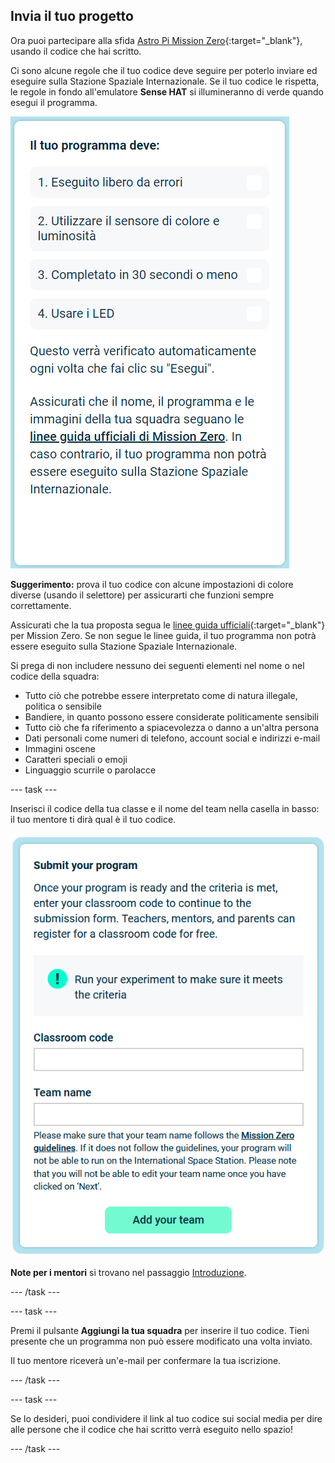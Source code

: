 ## Invia il tuo progetto

Ora puoi partecipare alla sfida [Astro Pi Mission Zero](https://astro-pi.org/it/mission-zero){:target="_blank"}, usando il codice che hai scritto.

Ci sono alcune regole che il tuo codice deve seguire per poterlo inviare ed eseguire sulla Stazione Spaziale Internazionale. Se il tuo codice le rispetta, le regole in fondo all'emulatore **Sense HAT** si illumineranno di verde quando esegui il programma.

![La pagina Mission Zero che mostra i criteri di verifica per il progetto.](images/rules.png)

**Suggerimento:** prova il tuo codice con alcune impostazioni di colore diverse (usando il selettore) per assicurarti che funzioni sempre correttamente.

Assicurati che la tua proposta segua le [linee guida ufficiali](https://astro-pi.org/it/mission-zero/guidelines){:target="_blank"} per Mission Zero. Se non segue le linee guida, il tuo programma non potrà essere eseguito sulla Stazione Spaziale Internazionale.

Si prega di non includere nessuno dei seguenti elementi nel nome o nel codice della squadra:

+ Tutto ciò che potrebbe essere interpretato come di natura illegale, politica o sensibile
+ Bandiere, in quanto possono essere considerate politicamente sensibili
+ Tutto ciò che fa riferimento a spiacevolezza o danno a un'altra persona
+ Dati personali come numeri di telefono, account social e indirizzi e-mail
+ Immagini oscene
+ Caratteri speciali o emoji
+ Linguaggio scurrile o parolacce

--- task ---

Inserisci il codice della tua classe e il nome del team nella casella in basso: il tuo mentore ti dirà qual è il tuo codice.

![Modulo per l'invio del codice di classe e nome della squadra](images/submission.png)

**Note per i mentori** si trovano nel passaggio [Introduzione](https://projects.raspberrypi.org/it-IT/projects/astro-pi-mission-zero/0).

--- /task ---

--- task ---

Premi il pulsante **Aggiungi la tua squadra** per inserire il tuo codice. Tieni presente che un programma non può essere modificato una volta inviato.

Il tuo mentore riceverà un'e-mail per confermare la tua iscrizione.

--- /task ---

--- task ---

Se lo desideri, puoi condividere il link al tuo codice sui social media per dire alle persone che il codice che hai scritto verrà eseguito nello spazio!

--- /task ---
